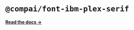 # `@compai/font-ibm-plex-serif`

[**Read the docs &rarr;**](https://components.ai/docs/typefaces/ibm-plex-serif)

